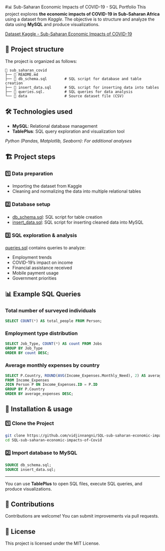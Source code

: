 #📊 Sub-Saharan Economic Impacts of COVID-19 - SQL Portfolio
This project explores **the economic impacts of COVID-19 in Sub-Saharan Africa** using a dataset from *Kaggle*. The objective is to structure and analyze the data using **MySQL** and produce visualizations.

[Dataset Kaggle - Sub-Saharan Economic Impacts of COVID-19
](https://www.kaggle.com/datasets/mpwolke/cusersmarildownloadssubsaharancsv/code)

## 📂 Project structure
The project is organized as follows:

```
📂 sub_saharan_covid
├── 📜 README.md
├── 📜 db_schema.sql        # SQL script for database and table creation
├── 📜 insert_data.sql      # SQL script for inserting data into tables
├── 📜 queries.sql.         # SQL queries for data analysis
└── 📂 data                 # Source dataset file (CSV)

```
## 🛠️ Technologies used

- **MySQL**: Relational database management
- **TablePlus**: SQL query exploration and visualization tool

*Python (Pandas, Matplotlib, Seaborn): For additional analyses*

## 🏗️ Project steps

### 1️⃣ Data preparation

- Importing the dataset from Kaggle
- Cleaning and normalizing the data into multiple relational tables

### 2️⃣ Database setup
- [db_schema.sql](./db_schema.sql): SQL script for table creation
- [insert_data.sql](./insert_data.sql): SQL script for inserting cleaned data into MySQL

### 3️⃣ SQL exploration & analysis

[queries.sql](./queries.sql) contains queries to analyze:

- Employment trends
- COVID-19’s impact on income
- Financial assistance received
- Mobile payment usage
- Government priorities

## 📊 Example SQL Queries

### Total number of surveyed individuals

```sql
SELECT COUNT(*) AS total_people FROM Person;
```
### Employment type distribution
```sql
SELECT Job_Type, COUNT(*) AS count FROM Jobs
GROUP BY Job_Type
ORDER BY count DESC;
```
### Average monthly expenses by country
```sql
SELECT P.Country, ROUND(AVG(Income_Expenses.Monthly_Need), 2) AS average_expenses
FROM Income_Expenses
JOIN Person P ON Income_Expenses.ID = P.ID
GROUP BY P.Country
ORDER BY average_expenses DESC;
```

## 🚀 Installation & usage

### 1️⃣ Clone the Project
```bash
git clone https://github.com/vidjinnangni/SQL-sub-saharan-economic-impacts-of-Covid.git
cd SQL-sub-saharan-economic-impacts-of-Covid
```

### 2️⃣ Import database to MySQL
```sql
SOURCE db_schema.sql;
SOURCE insert_data.sql;
```

---
You can use **TablePlus** to open SQL files, execute SQL queries, and produce visualizations.


## 🤝 Contributions

Contributions are welcome! You can submit improvements via pull requests.

## 📜 License

This project is licensed under the MIT License.

